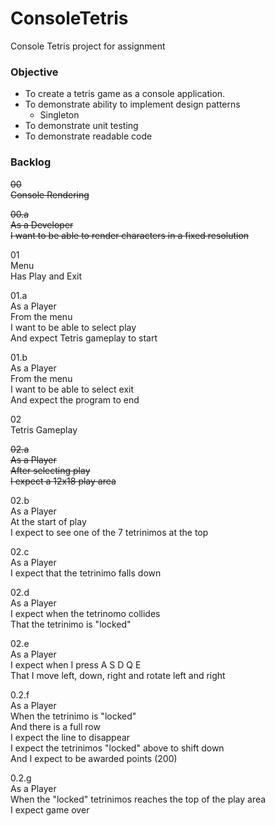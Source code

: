 # ConsoleTetris
Console Tetris project for assignment

### Objective
- To create a tetris game as a console application.
- To demonstrate ability to implement design patterns
  - Singleton
- To demonstrate unit testing
- To demonstrate readable code



### Backlog

<del>00\
Console Rendering

<del>00.a\
As a Developer\
I want to be able to render characters in a fixed resolution


01\
Menu\
Has Play and Exit

01.a\
As a Player\
From the menu\
I want to be able to select play\
And expect Tetris gameplay to start

01.b\
As a Player\
From the menu\
I want to be able to select exit\
And expect the program to end

02\
Tetris Gameplay

<del>02.a\
As a Player\
After selecting play\
I expect a 12x18 play area

02.b\
As a Player\
At the start of play\
I expect to see one of the 7 tetrinimos at the top

02.c\
As a Player\
I expect that the tetrinimo falls down

02.d\
As a Player\
I expect when the tetrinomo collides\
That the tetrinimo is "locked"

02.e\
As a Player\
I expect when I press A S D Q E\
That I move left, down, right and rotate left and right

0.2.f\
As a Player\
When the tetrinimo is "locked"\
And there is a full row\
I expect the line to disappear\
I expect the tetrinimos "locked" above to shift down\
And I expect to be awarded points (200)

0.2.g\
As a Player\
When the "locked" tetrinimos reaches the top of the play area\
I expect game over